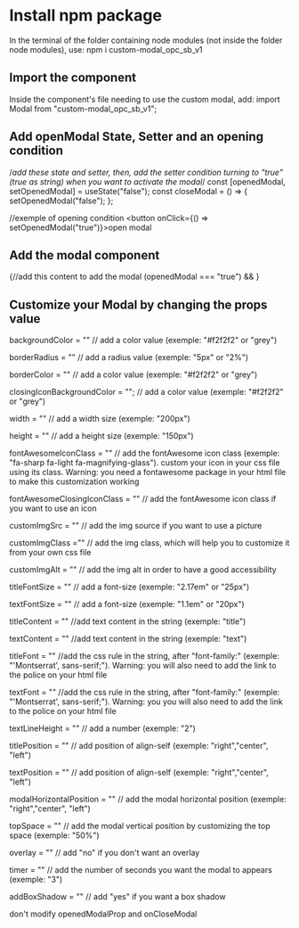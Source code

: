 # Install npm package

In the terminal of the folder containing node modules (not inside the folder node modules), use: npm i custom-modal_opc_sb_v1

## Import the component

Inside the component's file needing to use the custom modal, add: import Modal from "custom-modal_opc_sb_v1";

## Add openModal State, Setter and an opening condition

/*add these state and setter, 
then, add the setter condition turning to "true" (true as string) when 
you want to activate the modal*/
const [openedModal, setOpenedModal] = useState("false");
const closeModal = () => {
    setOpenedModal("false");
};

//exemple of opening condition
<button onClick={() => setOpenedModal("true")}>open modal</button>


## Add the modal component

{//add this content to add the modal
		(openedModal === "true") && <Modal 
		backgroundColor="" borderRadius="" borderColor="" closingIconBackgroundColor="" 
		width="" height=""
		fontAwesomeIconClass=""  fontAwesomeClosingIconClass=""
		customImgSrc="" customImgClass="" customImgAlt="" 
		titleFontSize="" textFontSize="" 
		titleFont="" textFont="" 
		textLineHeight=""
		titleContent="titre"
		textContent="blabla blablabla blou blou blou bla ble"
		titlePosition="" textPosition="" 
		overlay="" 
		modalHorizontalPosition="center"
		topSpace = "110%"
		timer = ""
		addBoxShadow = ""
		openedModalProp = {openedModal}
		onCloseModal= {closeModal}
	/>}


## Customize your Modal by changing the props value

backgroundColor = "" // add a color value (exemple: "#f2f2f2" or "grey")

borderRadius = "" // add a radius value (exemple: "5px" or "2%")

borderColor = "" // add a color value (exemple: "#f2f2f2" or "grey")

closingIconBackgroundColor = ""; // add a color value (exemple: "#f2f2f2" or "grey")

width = "" // add a width size (exemple: "200px")

height = "" // add a height size (exemple: "150px")

fontAwesomeIconClass = "" // add the fontAwesome icon class (exemple: "fa-sharp fa-light fa-magnifying-glass"). custom your icon in your css file using its class. Warning: you need a fontawesome package in your html file to make this customization working

fontAwesomeClosingIconClass = "" // add the fontAwesome icon class if you want to use an icon

customImgSrc = "" // add the img source if you want to use a picture

customImgClass ="" // add the img class, which will help you to customize it from your own css file

customImgAlt = ""  // add the img alt in order to have a good accessibility 

titleFontSize = "" // add a font-size (exemple: "2.17em" or "25px")

textFontSize = "" // add a font-size (exemple: "1.1em" or "20px")

titleContent = "" //add text content in the string (exemple: "title")

textContent = "" //add text content in the string (exemple: "text")

titleFont = "" //add the css rule in the string, after "font-family:" (exemple: "'Montserrat', sans-serif;"). Warning: you will also need to add the link to the police on your html file

textFont = "" //add the css rule in the string, after "font-family:" (exemple: "'Montserrat', sans-serif;"). Warning: you you will also need to add the link to the police on your html file

textLineHeight = "" // add a number (exemple: "2")

titlePosition = "" // add position of align-self (exemple: "right","center", "left") 

textPosition = "" // add position of align-self (exemple: "right","center", "left")

modalHorizontalPosition = "" // add the modal horizontal position (exemple: "right","center", "left")

topSpace = "" // add the modal vertical position by customizing the top space (exemple: "50%")

overlay = "" // add "no" if you don't want an overlay

timer = "" // add the number of seconds you want the modal to appears (exemple: "3")

addBoxShadow = "" // add "yes" if you want a box shadow

don't modify openedModalProp and onCloseModal
